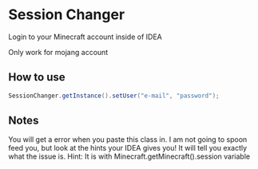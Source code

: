 # Session Changer
Login to your Minecraft account inside of IDEA

Only work for mojang account

## How to use
```java
SessionChanger.getInstance().setUser("e-mail", "password");
```
## Notes
You will get a error when you paste this class in. I am not going to spoon feed you, but look at the hints your IDEA gives you! It will tell you exactly what the issue is. Hint: It is with Minecraft.getMinecraft().session variable

